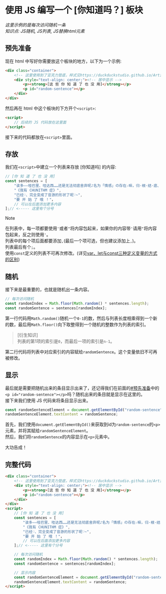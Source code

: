 # 使用 JS 编写一个 [你知道吗？] 板块
*这里示例的是每次访问随机一条*  
*知识点: JS随机, JS列表, JS替换html元素*

## 预先准备
现在 html 中写好你需要放这个板块的地方，以下为一个示例:  
```html
<div class="container">
    <!-- 这里使用到了亚克力垫底，样式见https://duckduckstudio.github.io/Articles/#/信息速查/html/如何创建简单亚克力效果 -->
    <div style="text-align: center;"><!-- 居中显示 -->
        <p><strong>[这 些 你 知 道 了 也 没 用]</strong></p>
        <p id="random-sentence"></p>
    </div>
</div>
```
然后再在 html 中这个板块的下方开个`<script>`:  
```html
<script>
    // 后续的 JS 代码放在这里面
</script>
```
接下来的代码都放在`<script>`里面。  

## 存放
我们在`<script>`中建立一个列表来存放 [你知道吗] 的内容:  
```javascript
// [你 知 道 了 也 没 用]
const sentences = [
    "诶多——哑巴里、哇达西……还是无法彻底舍弃呢♪名为「情感」の存在☆嘛，归·根·结·底、吾辈还是被「三♡次♡元♡の♡白♡痴」同化了吗★？（眯眼）越来越令人困扰了啊~？/",
    "《我有 CHUNITHM 症》",
    "已经♡、完全变成了音游的形状了呢♡~",
    "要 开 始 了 哦 ！"，
    // 可以在后面添加更多内容
];// <----- 这里有个分号
```

> [!NOTE]
> 在列表中，每一项都要使用`'`或者`"`将内容包起来，如果你的内容带`'`请用`"`将内容包起来，反之则使用`'`。  
> 列表中的每个项后面都要添加`,`(最后一个项可选，但也建议添加上`,`)。  
> 列表最后有个`;`。  
> 使用`const`定义的列表不可再次修改。(详见[var、let与const三种定义变量的方式的区别](https://duckduckstudio.github.io/Articles/#/信息速查/JS/var、let与const))  

## 随机
接下来是最重要的，也就是随机出一条内容。  
```javascript
// 每次访问随机
const randomIndex = Math.floor(Math.random() * sentences.length);
const randomSentence = sentences[randomIndex];
```
第一行代码用`Math.random()`随机一个`0-1`的数，然后与列表长度相乘得到一个新的数，最后用`Math.floor()`向下取整得到一个随机的整数作为列表的索引。  

> [衍生知识]  
> 列表的第1项的索引是`0`，而最后一项的索引是`n-1`。  

第二行代码将列表中对应索引的内容赋给`randomSentence`。这个变量依旧不可再被修改。  

## 显示
最后就是需要把随机出来的条目显示出来了，还记得我们在前面的[#预先准备](#预先准备)中的`<p id="random-sentence"></p>`吗？随机出来的条目就是显示在这里的。  
接下来我们使用 JS 代码来将条目显示出来。  
```javascript
const randomSentenceElement = document.getElementById("random-sentence");
randomSentenceElement.textContent = randomSentence;
```
首先，我们使用`document.getElementById()`来获取到id为`random-sentence`的`<p>`元素，并将其赋给`randomSentenceElement`。  
然后，我们将`randomSentence`的内容显示在`<p>`元素中。  

大功告成！  

## 完整代码
```html
<div class="container">
    <!-- 这里使用到了亚克力垫底，样式见https://duckduckstudio.github.io/Articles/#/信息速查/html/如何创建简单亚克力效果 -->
    <div style="text-align: center;"><!-- 居中显示 -->
        <p><strong>[这 些 你 知 道 了 也 没 用]</strong></p>
        <p id="random-sentence"></p>
    </div>
</div>
<script>
    // [你 知 道 了 也 没 用]
    const sentences = [
        "诶多——哑巴里、哇达西……还是无法彻底舍弃呢♪名为「情感」の存在☆嘛，归·根·结·底、吾辈还是被「三♡次♡元♡の♡白♡痴」同化了吗★？（眯眼）越来越令人困扰了啊~？/",
        "《我有 CHUNITHM 症》",
        "已经♡、完全变成了音游的形状了呢♡~",
        "要 开 始 了 哦 ！"，
        // 可以在后面添加更多内容
    ];// <----- 这里有个分号

    // 每次访问随机
    const randomIndex = Math.floor(Math.random() * sentences.length);
    const randomSentence = sentences[randomIndex];

    // 显示内容
    const randomSentenceElement = document.getElementById("random-sentence");
    randomSentenceElement.textContent = randomSentence;
</script>
```
